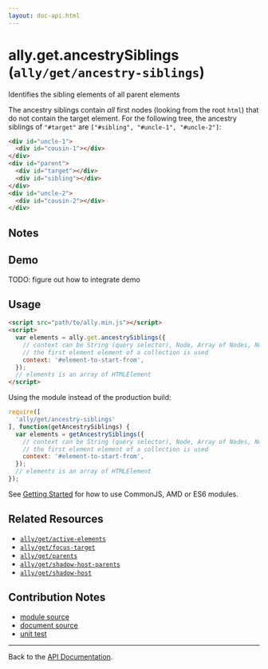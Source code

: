 ```yaml
---
layout: doc-api.html
---
```


# ally.get.ancestrySiblings (`ally/get/ancestry-siblings`)

Identifies the sibling elements of all parent elements

The ancestry siblings contain *all* first nodes (looking from the root `html`) that do not contain the target element. For the following tree, the ancestry siblings of `"#target"` are `["#sibling", "#uncle-1", "#uncle-2"]`:

```html
<div id="uncle-1">
  <div id="cousin-1"></div>
</div>
<div id="parent">
  <div id="target"></div>
  <div id="sibling"></div>
</div>
<div id="uncle-2">
  <div id="cousin-2"></div>
</div>
```


## Notes


## Demo

TODO: figure out how to integrate demo


## Usage

```html
<script src="path/to/ally.min.js"></script>
<script>
  var elements = ally.get.ancestrySiblings({
    // context can be String (query selector), Node, Array of Nodes, NodeList, HTMLCollection
    // the first element element of a collection is used
    context: '#element-to-start-from',
  });
  // elements is an array of HTMLElement
</script>
```

Using the module instead of the production build:

```js
require([
  'ally/get/ancestry-siblings'
], function(getAncestrySiblings) {
  var elements = getAncestrySiblings({
    // context can be String (query selector), Node, Array of Nodes, NodeList, HTMLCollection
    // the first element element of a collection is used
    context: '#element-to-start-from',
  });
  // elements is an array of HTMLElement
});
```

See [Getting Started](../../getting-started.md) for how to use CommonJS, AMD or ES6 modules.


## Related Resources

* [`ally/get/active-elements`](active-elements.md)
* [`ally/get/focus-target`](focus-target.md)
* [`ally/get/parents`](parents.md)
* [`ally/get/shadow-host-parents`](shadow-host-parents.md)
* [`ally/get/shadow-host`](shadow-host.md)


## Contribution Notes

* [module source](https://github.com/medialize/ally.js/blob/master/src/get/parents.js)
* [document source](https://github.com/medialize/ally.js/blob/master/docs/api/get/parents.md)
* [unit test](https://github.com/medialize/ally.js/blob/master/test/unit/get.parents.test.js)


---

Back to the [API Documentation](../README.md).

